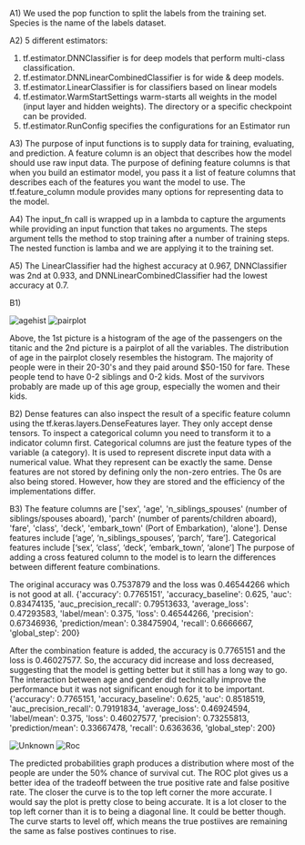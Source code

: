 A1) We used the pop function to split the labels from the training set. Species is the name of the labels dataset.

A2) 5 different estimators: 
1) tf.estimator.DNNClassifier is for deep models that perform multi-class classification.
2) tf.estimator.DNNLinearCombinedClassifier is for wide & deep models.
3) tf.estimator.LinearClassifier is for classifiers based on linear models
4) tf.estimator.WarmStartSettings warm-starts all weights in the model (input layer and hidden weights). The directory or a specific checkpoint can be provided.
5) tf.estimator.RunConfig specifies the configurations for an Estimator run

A3) The purpose of input functions is to supply data for training, evaluating, and prediction. A feature column is an object that describes how the model should use raw input data. The purpose of defining feature columns is that when you build an estimator model, you pass it a list of feature columns that describes each of the features you want the model to use. The tf.feature_column module provides many options for representing data to the model.

A4) The input_fn call is wrapped up in a lambda to capture the arguments while providing an input function that takes no arguments. The steps argument tells the method to stop training after a number of training steps. The nested function is lamba and we are applying it to the training set. 

A5) The LinearClassifier had the highest accuracy at 0.967, DNNClassifier was 2nd at 0.933, and DNNLinearCombinedClassifier had the lowest accuracy at 0.7. 

B1)

![agehist](https://user-images.githubusercontent.com/67920437/88186090-c0827f00-cc02-11ea-982d-b4493b769a4b.png)
![pairplot](https://user-images.githubusercontent.com/67920437/88187074-1146a780-cc04-11ea-80be-73a2a28dd52a.png)

Above, the 1st picture is a histogram of the age of the passengers on the titanic and the 2nd picture is a pairplot of all the variables. The distribution of age in the pairplot closely resembles the histogram. The majority of people were in their 20-30's and they paid around $50-150 for fare. These people tend to have 0-2 siblings and 0-2 kids. Most of the survivors probably are made up of this age group, especially the women and their kids. 

B2) Dense features can also inspect the result of a specific feature column using the tf.keras.layers.DenseFeatures layer. They only accept dense tensors. To inspect a categorical column you need to transform it to a indicator column first. Categorical columns are just the feature types of the variable (a category). It is used to represent discrete input data with a numerical value. 
What they represent can be exactly the same. Dense features are not stored by defining only the non-zero entries. The 0s are also being stored. However, how they are stored and the efficiency of the implementations differ.

B3) The feature columns are ['sex', 'age', 'n_siblings_spouses' (number of siblings/spouses aboard), 'parch' (number of parents/children aboard), 'fare', 'class', 'deck', 'embark_town' (Port of Embarkation), 'alone']. 
Dense features include [‘age’, ‘n_siblings_spouses’, ‘parch’, ‘fare’].
Categorical features include [‘sex’, ‘class’, ‘deck’, ‘embark_town’, ‘alone’]
The purpose of adding a cross featured column to the model is to learn the differences between different feature combinations.

The original accuracy was 0.7537879 and the loss was 0.46544266 which is not good at all. 
{'accuracy': 0.7765151', 'accuracy_baseline': 0.625, 'auc': 0.83474135, 'auc_precision_recall': 0.79513633, 'average_loss': 0.47293583, 'label/mean': 0.375, 'loss': 0.46544266, 'precision': 0.67346936, 'prediction/mean': 0.38475904, 'recall': 0.6666667, 'global_step': 200}


After the combination feature is added, the accuracy is 0.7765151 and the loss is 0.46027577. So, the accuracy did increase and loss decreased, suggesting that the model is getting better but it still has a long way to go. The interaction between age and gender did technically improve the performance but it was not significant enough for it to be important. 
{'accuracy': 0.7765151, 'accuracy_baseline': 0.625, 'auc': 0.8518519, 'auc_precision_recall': 0.79191834, 'average_loss': 0.46924594, 'label/mean': 0.375, 'loss': 0.46027577, 'precision': 0.73255813, 'prediction/mean': 0.33667478, 'recall': 0.6363636, 'global_step': 200}

![Unknown](https://user-images.githubusercontent.com/67920437/88190847-c5e2c800-cc08-11ea-93e1-dafa03387dad.png)
![Roc](https://user-images.githubusercontent.com/67920437/88188853-61bf0480-cc06-11ea-8243-96e463684a63.png)

The predicted probabilities graph produces a distribution where most of the people are under the 50% chance of survival cut. The ROC plot gives us a better idea of the tradeoff between the true positive rate and false positive rate. The closer the curve is to the top left corner the more accurate. I would say the plot is pretty close to being accurate. It is a lot closer to the top left corner than it is to being a diagonal line. It could be better though. The curve starts to level off, which means the true postiives are remaining the same as false postives continues to rise.
